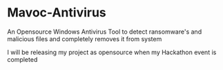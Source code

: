 # Mavoc-Antivirus
An Opensource Windows Antivirus Tool to detect ransomware's and malicious files and completely removes it from system 


I will be releasing my project as opensource when my Hackathon event is completed  
